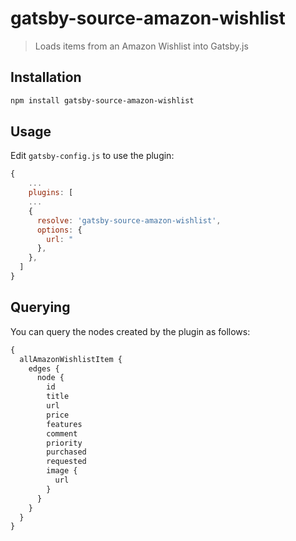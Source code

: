 # gatsby-source-amazon-wishlist
> Loads items from an Amazon Wishlist into Gatsby.js

## Installation

```bash
npm install gatsby-source-amazon-wishlist
```

## Usage

Edit `gatsby-config.js` to use the plugin:
```javascript
{
    ...
    plugins: [
    ...
    {
      resolve: 'gatsby-source-amazon-wishlist',
      options: {
        url: "
      },
    },
  ]
}
```

## Querying

You can query the nodes created by the plugin as follows:

```graphql
{
  allAmazonWishlistItem {
    edges {
      node {
        id
        title
        url
        price
        features
        comment
        priority
        purchased
        requested
        image {
          url
        }
      }
    }
  }
}
```

